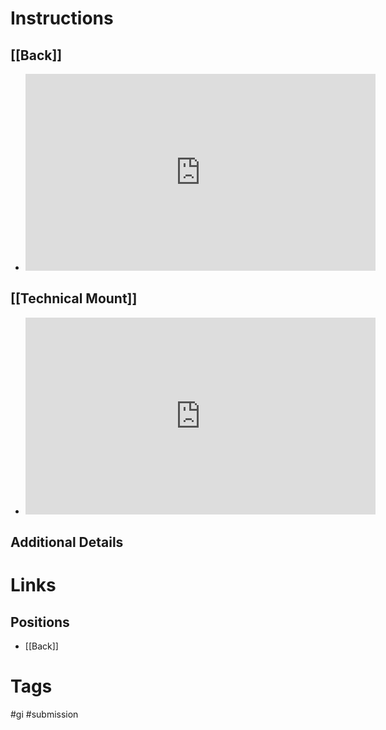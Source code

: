 # Instructions
## [[Back]]
- <iframe width="560" height="315" src="https://www.youtube.com/embed/Nt2Q-Gq27sc?si=a7Oj0DAXMOGcLpVh" title="YouTube video player" frameborder="0" allow="accelerometer; autoplay; clipboard-write; encrypted-media; gyroscope; picture-in-picture; web-share" allowfullscreen></iframe>
## [[Technical Mount]]
- <iframe width="560" height="315" src="https://www.youtube.com/embed/synmQHul-xU?si=1j6xUk5UoInbIYJ5" title="YouTube video player" frameborder="0" allow="accelerometer; autoplay; clipboard-write; encrypted-media; gyroscope; picture-in-picture; web-share" allowfullscreen></iframe>
## Additional Details
# Links
## Positions
- [[Back]]
# Tags
#gi #submission 